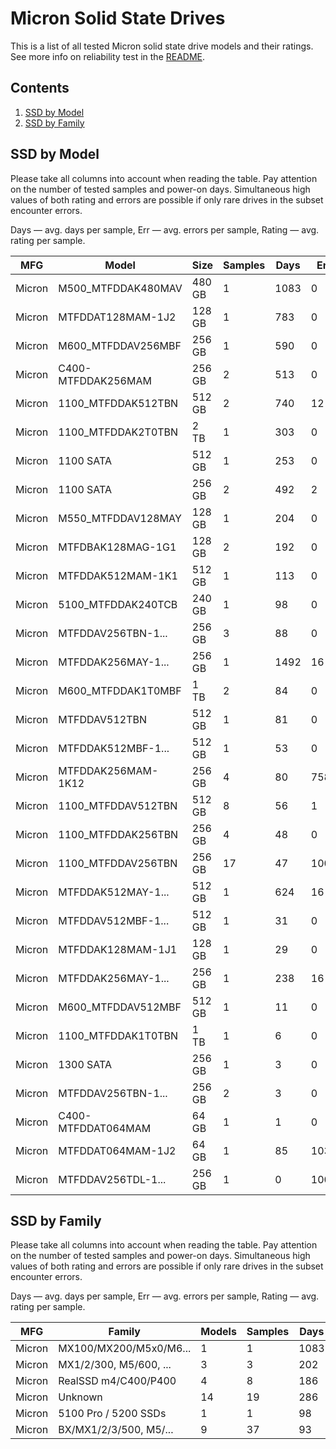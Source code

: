 Micron Solid State Drives
=========================

This is a list of all tested Micron solid state drive models and their ratings. See
more info on reliability test in the [README](https://github.com/linuxhw/SMART).

Contents
--------

1. [ SSD by Model  ](#ssd-by-model)
2. [ SSD by Family ](#ssd-by-family)

SSD by Model
------------

Please take all columns into account when reading the table. Pay attention on the
number of tested samples and power-on days. Simultaneous high values of both rating
and errors are possible if only rare drives in the subset encounter errors.

Days   — avg. days per sample,
Err    — avg. errors per sample,
Rating — avg. rating per sample.

| MFG       | Model              | Size   | Samples | Days  | Err   | Rating |
|-----------|--------------------|--------|---------|-------|-------|--------|
| Micron    | M500_MTFDDAK480MAV | 480 GB | 1       | 1083  | 0     | 2.97   |
| Micron    | MTFDDAT128MAM-1J2  | 128 GB | 1       | 783   | 0     | 2.15   |
| Micron    | M600_MTFDDAV256MBF | 256 GB | 1       | 590   | 0     | 1.62   |
| Micron    | C400-MTFDDAK256MAM | 256 GB | 2       | 513   | 0     | 1.41   |
| Micron    | 1100_MTFDDAK512TBN | 512 GB | 2       | 740   | 12    | 1.05   |
| Micron    | 1100_MTFDDAK2T0TBN | 2 TB   | 1       | 303   | 0     | 0.83   |
| Micron    | 1100 SATA          | 512 GB | 1       | 253   | 0     | 0.69   |
| Micron    | 1100 SATA          | 256 GB | 2       | 492   | 2     | 0.61   |
| Micron    | M550_MTFDDAV128MAY | 128 GB | 1       | 204   | 0     | 0.56   |
| Micron    | MTFDBAK128MAG-1G1  | 128 GB | 2       | 192   | 0     | 0.53   |
| Micron    | MTFDDAK512MAM-1K1  | 512 GB | 1       | 113   | 0     | 0.31   |
| Micron    | 5100_MTFDDAK240TCB | 240 GB | 1       | 98    | 0     | 0.27   |
| Micron    | MTFDDAV256TBN-1... | 256 GB | 3       | 88    | 0     | 0.24   |
| Micron    | MTFDDAK256MAY-1... | 256 GB | 1       | 1492  | 16    | 0.24   |
| Micron    | M600_MTFDDAK1T0MBF | 1 TB   | 2       | 84    | 0     | 0.23   |
| Micron    | MTFDDAV512TBN      | 512 GB | 1       | 81    | 0     | 0.22   |
| Micron    | MTFDDAK512MBF-1... | 512 GB | 1       | 53    | 0     | 0.15   |
| Micron    | MTFDDAK256MAM-1K12 | 256 GB | 4       | 80    | 758   | 0.14   |
| Micron    | 1100_MTFDDAV512TBN | 512 GB | 8       | 56    | 1     | 0.13   |
| Micron    | 1100_MTFDDAK256TBN | 256 GB | 4       | 48    | 0     | 0.13   |
| Micron    | 1100_MTFDDAV256TBN | 256 GB | 17      | 47    | 100   | 0.11   |
| Micron    | MTFDDAK512MAY-1... | 512 GB | 1       | 624   | 16    | 0.10   |
| Micron    | MTFDDAV512MBF-1... | 512 GB | 1       | 31    | 0     | 0.09   |
| Micron    | MTFDDAK128MAM-1J1  | 128 GB | 1       | 29    | 0     | 0.08   |
| Micron    | MTFDDAK256MAY-1... | 256 GB | 1       | 238   | 16    | 0.04   |
| Micron    | M600_MTFDDAV512MBF | 512 GB | 1       | 11    | 0     | 0.03   |
| Micron    | 1100_MTFDDAK1T0TBN | 1 TB   | 1       | 6     | 0     | 0.02   |
| Micron    | 1300 SATA          | 256 GB | 1       | 3     | 0     | 0.01   |
| Micron    | MTFDDAV256TBN-1... | 256 GB | 2       | 3     | 0     | 0.01   |
| Micron    | C400-MTFDDAT064MAM | 64 GB  | 1       | 1     | 0     | 0.00   |
| Micron    | MTFDDAT064MAM-1J2  | 64 GB  | 1       | 85    | 1039  | 0.00   |
| Micron    | MTFDDAV256TDL-1... | 256 GB | 1       | 0     | 1008  | 0.00   |

SSD by Family
-------------

Please take all columns into account when reading the table. Pay attention on the
number of tested samples and power-on days. Simultaneous high values of both rating
and errors are possible if only rare drives in the subset encounter errors.

Days   — avg. days per sample,
Err    — avg. errors per sample,
Rating — avg. rating per sample.

| MFG       | Family                 | Models | Samples | Days  | Err   | Rating |
|-----------|------------------------|--------|---------|-------|-------|--------|
| Micron    | MX100/MX200/M5x0/M6... | 1      | 1       | 1083  | 0     | 2.97   |
| Micron    | MX1/2/300, M5/600, ... | 3      | 3       | 202   | 0     | 0.56   |
| Micron    | RealSSD m4/C400/P400   | 4      | 8       | 186   | 379   | 0.47   |
| Micron    | Unknown                | 14     | 19      | 286   | 112   | 0.35   |
| Micron    | 5100 Pro / 5200 SSDs   | 1      | 1       | 98    | 0     | 0.27   |
| Micron    | BX/MX1/2/3/500, M5/... | 9      | 37      | 93    | 46    | 0.20   |
